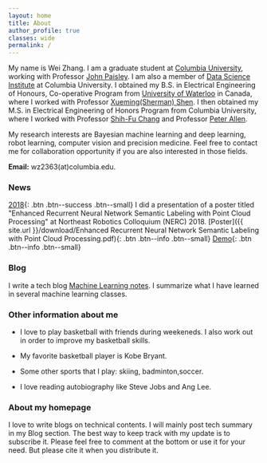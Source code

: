 ```yaml
---
layout: home
title: About
author_profile: true
classes: wide
permalink: /
---
```


My name is Wei Zhang. I am a graduate student at [Columbia University](https://www.columbia.edu/), working with Professor [John Paisley](http://www.columbia.edu/~jwp2128/). I am also a member of [Data Science Institute](https://datascience.columbia.edu/) at Columbia University. I obtained my B.S. in Electrical Engineering of Honours, Co-operative Program from [University of Waterloo](https://uwaterloo.ca/) in Canada, where I worked with Professor [Xueming(Sherman) Shen](http://bbcr.uwaterloo.ca/~xshen/). I then obtained my M.S. in Electrical Engineering of Honors Program from Columbia University, where I worked with Professor [Shih-Fu Chang](http://www.ee.columbia.edu/~sfchang/) and Professor [Peter Allen](https://www.cs.columbia.edu/~allen/). 

My research interests are Bayesian machine learning and deep learning, robot learning, computer vision and precision medicine. Feel free to contact me for collaboration opportunity if you are also interested in those fields. 

**Email:** wz2363(at)columbia.edu.


### News

[2018](#link){: .btn .btn--success .btn--small} I did a presentation of a poster titled "Enhanced Recurrent Neural Network Semantic Labeling with Point Cloud Processing" at Northeast Robotics Colloquium (NERC) 2018. [Poster]({{ site.url }}/download/Enhanced Recurrent Neural Network Semantic Labeling with Point Cloud Processing.pdf){: .btn .btn--info .btn--small}
[Demo](https://www.youtube.com/watch?v=T7zllZbtm2A){: .btn .btn--info .btn--small}

### Blog

I write a tech blog [Machine Learning notes](https://wei2624.github.io/machine%20learning/Machine-Learning-Notes/). I summarize what I have learned in several machine learning classes. 

### Other information about me

* I love to play basketball with friends during weekeneds. I also work out in order to improve my basketball skills. 

* My favorite basketball player is Kobe Bryant. 

* Some other sports that I play: skiing, badminton,soccer. 

* I love reading autobiography like Steve Jobs and Ang Lee. 

### About my homepage

I love to write blogs on technical contents. I will mainly post tech summary in my Blog section. The best way to keep track with my update is to subscribe it. Please feel free to comment at the bottom or use it for your need. But please cite it when you distribute it.
